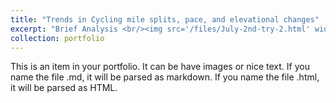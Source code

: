 ```yaml
---
title: "Trends in Cycling mile splits, pace, and elevational changes"
excerpt: "Brief Analysis <br/><img src='/files/July-2nd-try-2.html' width='925' height='500'>"
collection: portfolio
---
```


This is an item in your portfolio. It can be have images or nice text. If you name the file .md, it will be parsed as markdown. If you name the file .html, it will be parsed as HTML. 
